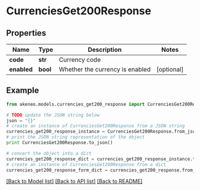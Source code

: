 # CurrenciesGet200Response


## Properties
Name | Type | Description | Notes
------------ | ------------- | ------------- | -------------
**code** | **str** | Currency code | 
**enabled** | **bool** | Whether the currency is enabled | [optional] 

## Example

```python
from akeneo.models.currencies_get200_response import CurrenciesGet200Response

# TODO update the JSON string below
json = "{}"
# create an instance of CurrenciesGet200Response from a JSON string
currencies_get200_response_instance = CurrenciesGet200Response.from_json(json)
# print the JSON string representation of the object
print CurrenciesGet200Response.to_json()

# convert the object into a dict
currencies_get200_response_dict = currencies_get200_response_instance.to_dict()
# create an instance of CurrenciesGet200Response from a dict
currencies_get200_response_form_dict = currencies_get200_response.from_dict(currencies_get200_response_dict)
```
[[Back to Model list]](../README.md#documentation-for-models) [[Back to API list]](../README.md#documentation-for-api-endpoints) [[Back to README]](../README.md)


